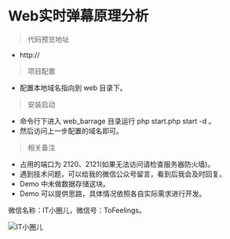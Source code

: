 # Web实时弹幕原理分析

> 代码预览地址

- http://

> 项目配置

- 配置本地域名指向到 web 目录下。

> 安装启动

- 命令行下进入 web_barrage 目录运行 php start.php start -d 。
- 然后访问上一步配置的域名即可。

> 相关备注

- 占用的端口为 2120、2121(如果无法访问请检查服务器防火墙)。
- 遇到技术问题，可以给我的微信公众号留言，看到后我会及时回复。
- Demo 中未做数据存储这块。
- Demo 可以提供思路，具体情况依照各自实际需求进行开发。

微信名称：IT小圈儿，微信号：ToFeelings。

![IT小圈儿](https://ntaste.github.io/image/qr.jpg)


